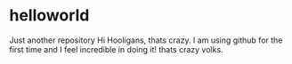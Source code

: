 # helloworld
Just another repository
Hi Hooligans, 
thats crazy. I am using github for the first time and I feel incredible in doing it!
thats crazy volks.
